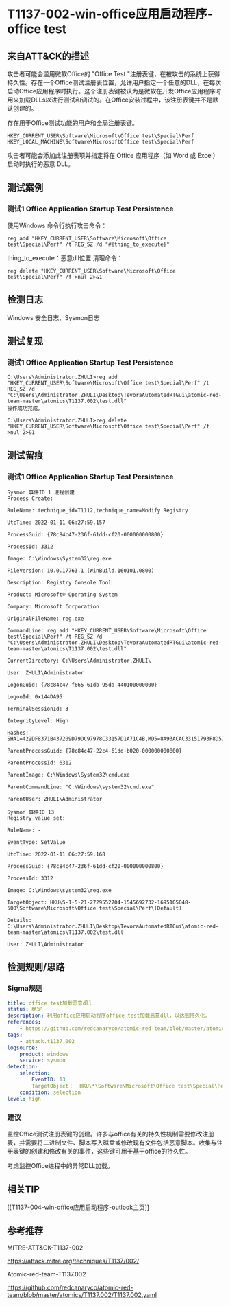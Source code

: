 # T1137-002-win-office应用启动程序-office test

## 来自ATT&CK的描述

攻击者可能会滥用微软Office的 "Office Test "注册表键，在被攻击的系统上获得持久性。存在一个Office测试注册表位置，允许用户指定一个任意的DLL，在每次启动Office应用程序时执行。这个注册表键被认为是微软在开发Office应用程序时用来加载DLLs以进行测试和调试的。在Office安装过程中，该注册表键并不是默认创建的。

存在用于Office测试功能的用户和全局注册表键。
```
HKEY_CURRENT_USER\Software\Microsoft\Office test\Special\Perf
HKEY_LOCAL_MACHINE\Software\MicrosoftOffice test\Special\Perf
```

攻击者可能会添加此注册表项并指定将在 Office 应用程序（如 Word 或 Excel）启动时执行的恶意 DLL。

## 测试案例

### 测试1 Office Application Startup Test Persistence

使用Windows 命令行执行攻击命令：
```
reg add "HKEY_CURRENT_USER\Software\Microsoft\Office test\Special\Perf" /t REG_SZ /d "#{thing_to_execute}"
```

thing_to_execute：恶意dll位置
清理命令：
```
reg delete "HKEY_CURRENT_USER\Software\Microsoft\Office test\Special\Perf" /f >nul 2>&1
```
## 检测日志

Windows 安全日志、Sysmon日志

## 测试复现

### 测试1 Office Application Startup Test Persistence
```
C:\Users\Administrator.ZHULI>reg add "HKEY_CURRENT_USER\Software\Microsoft\Office test\Special\Perf" /t REG_SZ /d "C:\Users\Administrator.ZHULI\Desktop\TevoraAutomatedRTGui\atomic-red-team-master\atomics\T1137.002\test.dll"
操作成功完成。

C:\Users\Administrator.ZHULI>reg delete "HKEY_CURRENT_USER\Software\Microsoft\Office test\Special\Perf" /f >nul 2>&1
```

## 测试留痕
### 测试1 Office Application Startup Test Persistence
```
Sysmon 事件ID 1 进程创建      
Process Create:

RuleName: technique_id=T1112,technique_name=Modify Registry

UtcTime: 2022-01-11 06:27:59.157

ProcessGuid: {78c84c47-236f-61dd-cf20-000000000800}

ProcessId: 3312

Image: C:\Windows\System32\reg.exe

FileVersion: 10.0.17763.1 (WinBuild.160101.0800)

Description: Registry Console Tool

Product: Microsoft® Operating System

Company: Microsoft Corporation

OriginalFileName: reg.exe

CommandLine: reg add "HKEY_CURRENT_USER\Software\Microsoft\Office test\Special\Perf" /t REG_SZ /d "C:\Users\Administrator.ZHULI\Desktop\TevoraAutomatedRTGui\atomic-red-team-master\atomics\T1137.002\test.dll"

CurrentDirectory: C:\Users\Administrator.ZHULI\

User: ZHULI\Administrator

LogonGuid: {78c84c47-f665-61db-95da-440100000000}

LogonId: 0x144DA95

TerminalSessionId: 3

IntegrityLevel: High

Hashes: SHA1=429DF8371B437209D79DC97978C33157D1A71C4B,MD5=8A93ACAC33151793F8D52000071C0B06,SHA256=19316D4266D0B776D9B2A05D5903D8CBC8F0EA1520E9C2A7E6D5960B6FA4DCAF,IMPHASH=BE482BE427FE212CFEF2CDA0E61F19AC

ParentProcessGuid: {78c84c47-22c4-61dd-b020-000000000800}

ParentProcessId: 6312

ParentImage: C:\Windows\System32\cmd.exe

ParentCommandLine: "C:\Windows\system32\cmd.exe" 

ParentUser: ZHULI\Administrator
```

```
Sysmon 事件ID 13      
Registry value set:

RuleName: -

EventType: SetValue

UtcTime: 2022-01-11 06:27:59.168

ProcessGuid: {78c84c47-236f-61dd-cf20-000000000800}

ProcessId: 3312

Image: C:\Windows\system32\reg.exe

TargetObject: HKU\S-1-5-21-2729552704-1545692732-1695105048-500\Software\Microsoft\Office test\Special\Perf\(Default)

Details: C:\Users\Administrator.ZHULI\Desktop\TevoraAutomatedRTGui\atomic-red-team-master\atomics\T1137.002\test.dll

User: ZHULI\Administrator
```

## 检测规则/思路

### Sigma规则

```yml
title: office test加载恶意dll
status: 稳定
description: 利用office应用启动程序office test加载恶意dll，以达到持久化。
references:
    - https://github.com/redcanaryco/atomic-red-team/blob/master/atomics/T1137.002/T1137.002.yaml
tags:
    - attack.t1137.002
logsource:
    product: windows
    service: sysmon
detection:
    selection:
        EventID: 13
		TargetObject：' HKU\*\Software\Microsoft\Office test\Special\Perf'
    condition: selection
level: high
```

### 建议
监控Office测试注册表键的创建。许多与office有关的持久性机制需要修改注册表，并需要将二进制文件、脚本写入磁盘或修改现有文件包括恶意脚本。收集与注册表键的创建和修改有关的事件，这些键可用于基于office的持久性。

考虑监控Office进程中的异常DLL加载。

## 相关TIP
[[T1137-004-win-office应用启动程序-outlook主页]]

## 参考推荐

MITRE-ATT&CK-T1137-002

<https://attack.mitre.org/techniques/T1137/002/>

Atomic-red-team-T1137.002

<https://github.com/redcanaryco/atomic-red-team/blob/master/atomics/T1137.002/T1137.002.yaml>

